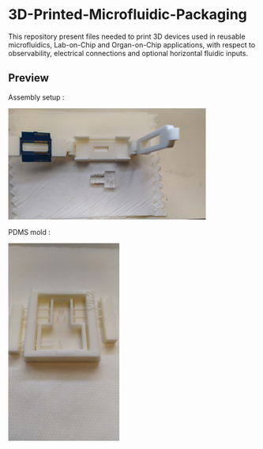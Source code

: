 # 3D-Printed-Microfluidic-Packaging
This repository present files needed to print 3D devices used in reusable microfluidics, Lab-on-Chip and Organ-on-Chip applications, with respect to observability, electrical connections and optional horizontal fluidic inputs.

## Preview
Assembly setup :

<img src="https://github.com/Rojopro/3D-Printed-Microfluidic-Packaging/blob/main/Pictures/Assembly.jpg" width="400" height="225" />

PDMS mold :

<img src="https://github.com/Rojopro/3D-Printed-Microfluidic-Packaging/blob/main/Pictures/Mold.jpg" width="225" height="400" />
